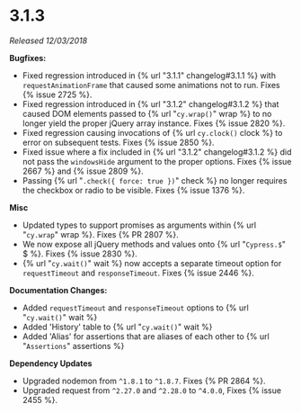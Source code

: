 # 3.1.3

*Released 12/03/2018*

**Bugfixes:**

- Fixed regression introduced in {% url "3.1.1" changelog#3.1.1 %} with `requestAnimationFrame` that caused some animations not to run. Fixes {% issue 2725 %}.
- Fixed regression introduced in {% url "3.1.2" changelog#3.1.2 %} that caused DOM elements passed to {% url "`cy.wrap()`" wrap %} to no longer yield the proper jQuery array instance. Fixes {% issue 2820 %}.
- Fixed regression causing invocations of {% url `cy.clock()` clock %} to error on subsequent tests. Fixes {% issue 2850 %}.
- Fixed issue where a fix included in {% url "3.1.2" changelog#3.1.2 %} did not pass the `windowsHide` argument to the proper options. Fixes {% issue 2667 %} and {% issue 2809 %}.
- Passing {% url "`.check({ force: true })`" check %} no longer requires the checkbox or radio to be visible. Fixes {% issue 1376 %}.

**Misc**

- Updated types to support promises as arguments within {% url "`cy.wrap`" wrap %}. Fixes {% PR 2807 %}.
- We now expose all jQuery methods and values onto {% url "`Cypress.$`" $ %}. Fixes {% issue 2830 %}.
- {% url "`cy.wait()`" wait %} now accepts a separate timeout option for `requestTimeout` and `responseTimeout`. Fixes {% issue 2446 %}.

**Documentation Changes:**

- Added `requestTimeout` and `responseTimeout` options to {% url "`cy.wait()`" wait %}
- Added 'History' table to {% url "`cy.wait()`" wait %}
- Added 'Alias' for assertions that are aliases of each other to {% url "`Assertions`" assertions %}

**Dependency Updates**

- Upgraded nodemon from `^1.8.1` to `^1.8.7`. Fixes {% PR 2864 %}.
- Upgraded request from `^2.27.0` and `^2.28.0` to `^4.0.0`, Fixes {% issue 2455 %}.